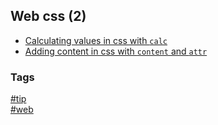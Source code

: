 ## Web css (2)

- [Calculating values in css with `calc`](css-calc.md)
- [Adding content in css with `content` and `attr`](css-content-attr.md)

### Tags
[#tip](../../tips.md)  
[#web](../web.md)